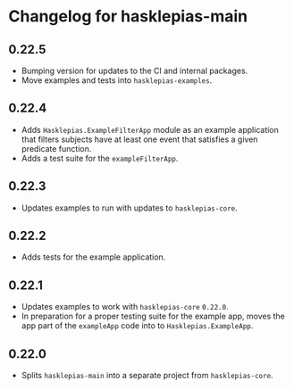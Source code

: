 # Changelog for hasklepias-main

## 0.22.5

* Bumping version for updates to the CI and internal packages.
* Move examples and tests into `hasklepias-examples`.

## 0.22.4

* Adds `Hasklepias.ExampleFilterApp` module as an example application that filters subjects have at least one event that satisfies a given predicate function. 
* Adds a test suite for the `exampleFilterApp`.

## 0.22.3

* Updates examples to run with updates to `hasklepias-core`.

## 0.22.2

* Adds tests for the example application.

## 0.22.1

* Updates examples to work with `hasklepias-core` `0.22.0`.
* In preparation for a proper testing suite for the example app, moves the app part of the `exampleApp` code into to `Hasklepias.ExampleApp`.

## 0.22.0

* Splits `hasklepias-main` into a separate project from `hasklepias-core`.
